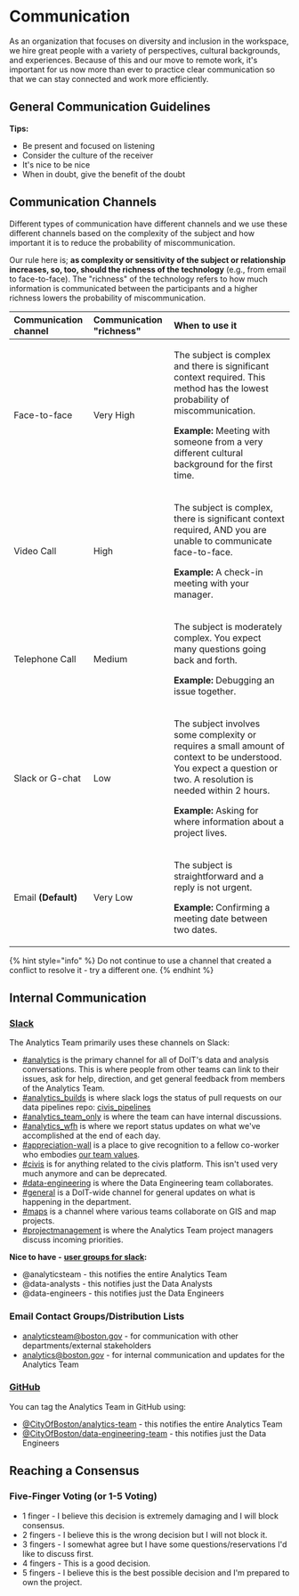 # Communication

As an organization that focuses on diversity and inclusion in the workspace, we hire great people with a variety of perspectives, cultural backgrounds, and experiences. Because of this and our move to remote work, it's important for us now more than ever to practice clear communication so that we can stay connected and work more efficiently.

## General Communication Guidelines

**Tips:**

* Be present and focused on listening
* Consider the culture of the receiver
* It's nice to be nice
* When in doubt, give the benefit of the doubt

## Communication Channels

Different types of communication have different channels and we use these different channels based on the complexity of the subject and how important it is to reduce the probability of miscommunication.

Our rule here is; **as complexity or sensitivity of the subject or relationship increases, so, too, should the richness of the technology** \(e.g., from email to face-to-face\). The "richness" of the technology refers to how much information is communicated between the participants and a higher richness lowers the probability of miscommunication.

<table>
  <thead>
    <tr>
      <th style="text-align:left">Communication channel</th>
      <th style="text-align:left">Communication &quot;richness&quot;</th>
      <th style="text-align:left">When to use it</th>
    </tr>
  </thead>
  <tbody>
    <tr>
      <td style="text-align:left">Face-to-face</td>
      <td style="text-align:left">Very High</td>
      <td style="text-align:left">
        <p>The subject is complex and there is significant context required. This
          method has the lowest probability of miscommunication.</p>
        <p><b>Example:</b> Meeting with someone from a very different cultural background
          for the first time.</p>
      </td>
    </tr>
    <tr>
      <td style="text-align:left">Video Call</td>
      <td style="text-align:left">High</td>
      <td style="text-align:left">
        <p>The subject is complex, there is significant context required, AND you
          are unable to communicate face-to-face.</p>
        <p><b>Example:</b> A check-in meeting with your manager.</p>
      </td>
    </tr>
    <tr>
      <td style="text-align:left">Telephone Call</td>
      <td style="text-align:left">Medium</td>
      <td style="text-align:left">
        <p>The subject is moderately complex. You expect many questions going back
          and forth.</p>
        <p><b>Example:</b> Debugging an issue together.</p>
      </td>
    </tr>
    <tr>
      <td style="text-align:left">Slack or G-chat</td>
      <td style="text-align:left">Low</td>
      <td style="text-align:left">
        <p>The subject involves some complexity or requires a small amount of context
          to be understood. You expect a question or two. A resolution is needed
          within 2 hours.</p>
        <p><b>Example:</b> Asking for where information about a project lives.</p>
      </td>
    </tr>
    <tr>
      <td style="text-align:left">Email <b>(Default)</b>
      </td>
      <td style="text-align:left">Very Low</td>
      <td style="text-align:left">
        <p>The subject is straightforward and a reply is not urgent.</p>
        <p><b>Example:</b> Confirming a meeting date between two dates.</p>
      </td>
    </tr>
  </tbody>
</table>

{% hint style="info" %}
Do not continue to use a channel that created a conflict to resolve it - try a different one.
{% endhint %}

## Internal Communication

### [Slack](https://cityofboston-doit.slack.com/)

The Analytics Team primarily uses these channels on Slack:

* [\#analytics](https://cityofboston-doit.slack.com/archives/C08ETUZ18) is the primary channel for all of DoIT's data and analysis conversations. This is where people from other teams can link to their issues, ask for help, direction, and get general feedback from members of the Analytics Team.
* [\#analytics\_builds](https://cityofboston-doit.slack.com/archives/CEVME0XMH) is where slack logs the status of pull requests on our data pipelines repo: [civis\_pipelines](https://github.com/CityOfBoston/civis_pipelines)
* [\#analytics\_team\_only](https://cityofboston-doit.slack.com/archives/CRV64J8BF) is where the team can have internal discussions.
* [\#analytics\_wfh](https://cityofboston-doit.slack.com/archives/G010BR5PUV6) is where we report status updates on what we've accomplished at the end of each day.
* [\#appreciation-wall](https://cityofboston-doit.slack.com/archives/C01GYQK3KD5) is a place to give recognition to a fellow co-worker who embodies [our team values](https://docs.boston.gov/analytics/team/mission-vision-values#our-values).
* [\#civis](https://cityofboston-doit.slack.com/archives/CE69C27F0) is for anything related to the civis platform. This isn't used very much anymore and can be deprecated.
* [\#data-engineering](https://cityofboston-doit.slack.com/archives/CB1QSMM3M) is where the Data Engineering team collaborates.
* [\#general](https://cityofboston-doit.slack.com/archives/C08CEPRS5) is a DoIT-wide channel for general updates on what is happening in the department.
* [\#maps](https://cityofboston-doit.slack.com/archives/C5C9AHZ29) is a channel where various teams collaborate on GIS and map projects.
* [\#projectmanagement](https://cityofboston-doit.slack.com/archives/G010SNHSFMH) is where the Analytics Team project managers discuss incoming priorities.

**Nice to have -** [**user groups for slack**](https://slack.com/help/articles/212906697-Create-a-user-group)**:**

* @analyticsteam - this notifies the entire Analytics Team
* @data-analysts - this notifies just the Data Analysts
* @data-engineers - this notifies just the Data Engineers

### Email Contact Groups/Distribution Lists

* [analyticsteam@boston.gov](mailto:analyticsteam@boston.gov) - for communication with other departments/external stakeholders
* [analytics@boston.gov](mailto:analytics@boston.gov) - for internal communication and updates for the Analytics Team

### [GitHub](https://github.com/)

You can tag the Analytics Team in GitHub using:

* [@CityOfBoston/analytics-team](https://github.com/orgs/CityOfBoston/teams/analytics-team) - this notifies the entire Analytics Team
* [@CityOfBoston/data-engineering-team](https://github.com/orgs/CityOfBoston/teams/data-engineering-team) - this notifies just the Data Engineers

## Reaching a Consensus

### Five-Finger Voting \(or 1-5 Voting\)

* 1 finger - I believe this decision is extremely damaging and I will block consensus.
* 2 fingers - I believe this is the wrong decision but I will not block it.
* 3 fingers - I somewhat agree but I have some questions/reservations I'd like to discuss first.
* 4 fingers - This is a good decision.
* 5 fingers - I believe this is the best possible decision and I'm prepared to own the project.

